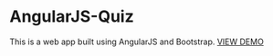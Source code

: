 # AngularJS-Quiz
This is a web app built using AngularJS and Bootstrap. 
<a href="https://tayyebashoaib.github.io/AngularJS-Quiz/">VIEW DEMO</a>
